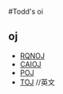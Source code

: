 #Todd's oi

## oj
* [RQNOJ](http://www.rqnoj.cn/problem)
* [CAIOJ](http://www.caioj.cn)
* [POJ](http://poj.org/)
* [TOJ](http://acm.timus.ru/) //英文